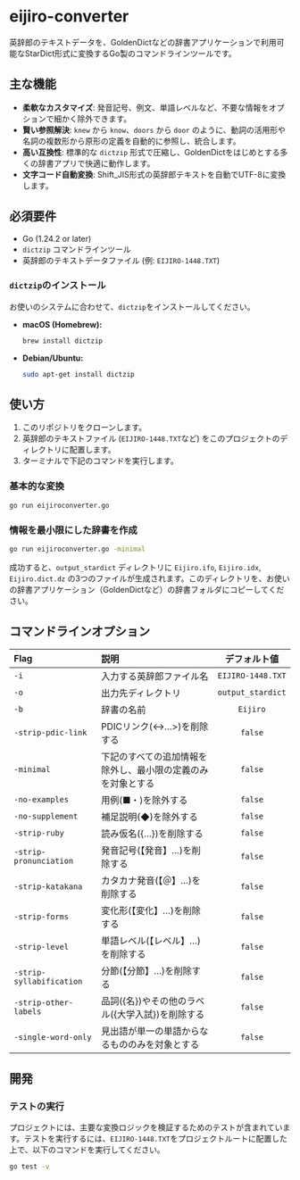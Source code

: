 # eijiro-converter

英辞郎のテキストデータを、GoldenDictなどの辞書アプリケーションで利用可能なStarDict形式に変換するGo製のコマンドラインツールです。

## 主な機能

*   **柔軟なカスタマイズ**: 発音記号、例文、単語レベルなど、不要な情報をオプションで細かく除外できます。
*   **賢い参照解決**: `knew` から `know`、`doors` から `door` のように、動詞の活用形や名詞の複数形から原形の定義を自動的に参照し、統合します。
*   **高い互換性**: 標準的な `dictzip` 形式で圧縮し、GoldenDictをはじめとする多くの辞書アプリで快適に動作します。
*   **文字コード自動変換**: Shift_JIS形式の英辞郎テキストを自動でUTF-8に変換します。

## 必須要件

*   Go (1.24.2 or later)
*   `dictzip` コマンドラインツール
*   英辞郎のテキストデータファイル (例: `EIJIRO-1448.TXT`)

### `dictzip`のインストール

お使いのシステムに合わせて、`dictzip`をインストールしてください。

*   **macOS (Homebrew):**
    ```sh
    brew install dictzip
    ```
*   **Debian/Ubuntu:**
    ```sh
    sudo apt-get install dictzip
    ```

## 使い方

1.  このリポジトリをクローンします。
2.  英辞郎のテキストファイル (`EIJIRO-1448.TXT`など) をこのプロジェクトのディレクトリに配置します。
3.  ターミナルで下記のコマンドを実行します。

### 基本的な変換

```sh
go run eijiroconverter.go
```

### 情報を最小限にした辞書を作成

```sh
go run eijiroconverter.go -minimal
```

成功すると、`output_stardict` ディレクトリに `Eijiro.ifo`, `Eijiro.idx`, `Eijiro.dict.dz` の3つのファイルが生成されます。このディレクトリを、お使いの辞書アプリケーション（GoldenDictなど）の辞書フォルダにコピーしてください。

## コマンドラインオプション

| Flag | 説明 | デフォルト値 |
|:---|:---|:---:|
| `-i` | 入力する英辞郎ファイル名 | `EIJIRO-1448.TXT` |
| `-o` | 出力先ディレクトリ | `output_stardict` |
| `-b` | 辞書の名前 | `Eijiro` |
| `-strip-pdic-link` | PDICリンク(<→…>)を削除する | `false` |
| `-minimal` | 下記のすべての追加情報を除外し、最小限の定義のみを対象とする | `false` |
| `-no-examples` | 用例(■・)を除外する | `false` |
| `-no-supplement` | 補足説明(◆)を除外する | `false` |
| `-strip-ruby` | 読み仮名({…})を削除する | `false` |
| `-strip-pronunciation` | 発音記号(【発音】…)を削除する | `false` |
| `-strip-katakana` | カタカナ発音(【＠】…)を削除する | `false` |
| `-strip-forms` | 変化形(【変化】…)を削除する | `false` |
| `-strip-level` | 単語レベル(【レベル】…)を削除する | `false` |
| `-strip-syllabification` | 分節(【分節】…)を削除する | `false` |
| `-strip-other-labels` | 品詞({名})やその他のラベル({大学入試})を削除する | `false` |
| `-single-word-only` | 見出語が単一の単語からなるもののみを対象とする | `false` |

## 開発

### テストの実行

プロジェクトには、主要な変換ロジックを検証するためのテストが含まれています。テストを実行するには、`EIJIRO-1448.TXT`をプロジェクトルートに配置した上で、以下のコマンドを実行してください。

```sh
go test -v
```